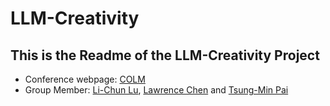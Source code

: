 # LLM-Creativity
## This is the Readme of the LLM-Creativity Project
- Conference webpage: [COLM](https://colmweb.org/cfp.html)
- Group Member: [Li-Chun Lu](https://github.com/lichun-19), [Lawrence Chen](https://github.com/lawraa) and [Tsung-Min Pai](https://github.com/Bai1026)
